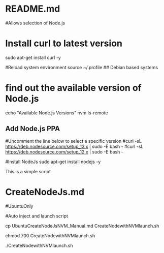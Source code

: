 # README.md

#Allows selection of Node.js


# Install curl to latest version
sudo apt-get install curl -y

#Reload system environment 
source ~/.profile     ## Debian based systems 


# find out the available version of Node.js 
echo "Available Node.js Versions"
nvm ls-remote


## Add Node.js PPA


#Uncomment the line below to select a specific version
#curl -sL https://deb.nodesource.com/setup_13.x | sudo -E bash -
#curl -sL https://deb.nodesource.com/setup_12.x | sudo -E bash -



#Install NodeJs
sudo apt-get install nodejs -y


This is a simple script 

# CreateNodeJs.md

#UbuntuOnly

#Auto inject and launch script

cp UbuntuCreateNodeJsNVM_Manual.md CreateNodewithNVMlaunch.sh

chmod 700 CreateNodewithNVMlaunch.sh

./CreateNodewithNVMlaunch.sh

